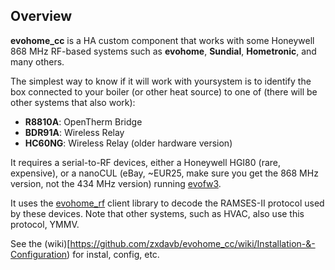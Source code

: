## Overview
**evohome_cc** is a HA custom component that works with some Honeywell 868 MHz RF-based systems such as **evohome**, **Sundial**, **Hometronic**, and many others.  

The simplest way to know if it will work with yoursystem is to identify the box connected to your boiler (or other heat source) to one of (there will be other systems that also work):
 - **R8810A**: OpenTherm Bridge
 - **BDR91A**: Wireless Relay
 - **HC60NG**: Wireless Relay (older hardware version)

It requires a serial-to-RF devices, either a Honeywell HGI80 (rare, expensive), or a nanoCUL (eBay, ~EUR25, make sure you get the 868 MHz version, not the 434 MHz version) running [evofw3](https://github.com/ghoti57/evofw3).

It uses the [evohome_rf](https://github.com/zxdavb/evohome_rf) client library to decode the RAMSES-II protocol used by these devices. Note that other systems, such as HVAC, also use this protocol, YMMV.

See the (wiki)[https://github.com/zxdavb/evohome_cc/wiki/Installation-&-Configuration) for instal, config, etc.
